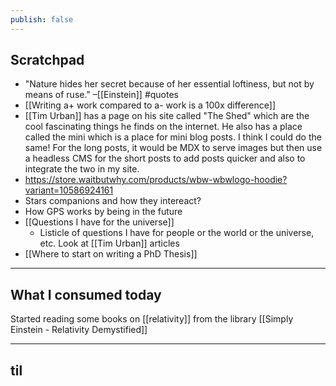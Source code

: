 ```yaml
---
publish: false
---
```


## Scratchpad
- "Nature hides her secret because of her essential loftiness, but not by means of ruse." –[[Einstein]] #quotes 
- [[Writing a+ work compared to a- work is a 100x difference]]
- [[Tim Urban]] has a page on his site called "The Shed" which are the cool fascinating things he finds on the internet. He also has a place called the mini which is a place for mini blog posts. I think I could do the same! For the long posts, it would be MDX to serve images but then use a headless CMS for the short posts to add posts quicker and also to integrate the two in my site. 
- https://store.waitbutwhy.com/products/wbw-wbwlogo-hoodie?variant=10586924161
- Stars companions and how they intereact?
- How GPS works by being in the future
- [[Questions I have for the universe]]
	- Listicle of questions I have for people or the world or the universe, etc. Look at [[Tim Urban]] articles
- [[Where to start on writing a PhD Thesis]]

***
## What I consumed today
Started reading some books on [[relativity]] from the library
[[Simply Einstein - Relativity Demystified]]

***
## til


